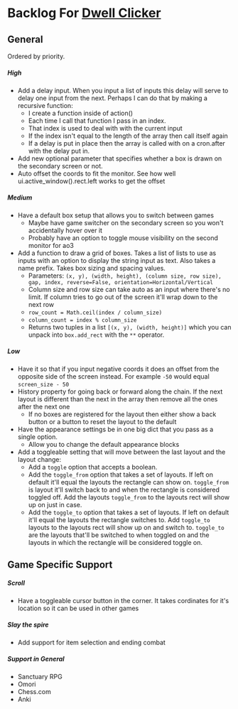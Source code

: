 # Backlog For [Dwell Clicker](./dwell_clicker.py)

## General
Ordered by priority.

##### High
- Add a delay input. When you input a list of inputs this delay will serve to delay one input from the next. Perhaps I can do that by making a recursive function:
    - I create a function inside of action()
    - Each time I call that function I pass in an index.
    - That index is used to deal with with the current input
    - If the index isn't equal to the length of the array then call itself again
    - If a delay is put in place then the array is called with on a cron.after with the delay put in.
- Add new optional parameter that specifies whether a box is drawn on the secondary screen or not. 
- Auto offset the coords to fit the monitor. See how well ui.active_window().rect.left works to get the offset

##### Medium
- Have a default box setup that allows you to switch between games
    - Maybe have game switcher on the secondary screen so you won't accidentally hover over it
    - Probably have an option to toggle mouse visibility on the second monitor for ao3
- Add a function to draw a grid of boxes. Takes a list of lists to use as inputs with an option to display the string input as text. Also takes a name prefix. Takes box sizing and spacing values.
    - Parameters: `(x, y), (width, height), (column size, row size), gap, index, reverse=False, orientation=Horizontal/Vertical`
    - Column size and row size can take auto as an input where there's no limit. If column tries to go out of the screen it'll wrap down to the next row
    - `row_count = Math.ceil(index / column_size)`
    - `column_count = index % column_size`
    - Returns two tuples in a list `[(x, y), (width, height)]` which you can unpack into `box.add_rect` with the `**` operator.

##### Low
- Have it so that if you input negative coords it does an offset from the opposite side of the screen instead. For example `-50` would equal `screen_size - 50`
- History property for going back or forward along the chain. If the next layout is different than the next in the array then remove all the ones after the next one
    - If no boxes are registered for the layout then either show a back button or a button to reset the layout to the default 
- Have the appearance settings be in one big dict that you pass as a single option. 
    - Allow you to change the default appearance blocks
- Add a toggleable setting that will move between the last layout and the layout change:
    - Add a `toggle` option that accepts a boolean.
    - Add the `toggle_from` option that takes a set of layouts. If left on default it'll equal the layouts the rectangle can show on. `toggle_from` is layout it'll switch back to and when the rectangle is considered toggled off. Add the layouts `toggle_from` to the layouts rect will show up on just in case.
    - Add the `toggle_to` option that takes a set of layouts. If left on default it'll equal the layouts the rectangle switches to. Add `toggle_to` layouts to the layouts rect will show up on and switch to. `toggle_to` are the layouts that'll be switched to when toggled on and the layouts in which the rectangle will be considered toggle on.


## Game Specific Support
##### Scroll
- Have a toggleable cursor button in the corner. It takes cordinates for it's location so it can be used in other games

##### Slay the spire
- Add support for item selection and ending combat

##### Support in General
- Sanctuary RPG
- Omori
- Chess.com
- Anki